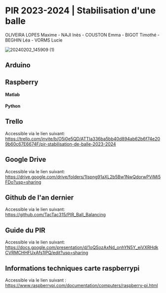 # PIR 2023-2024 | Stabilisation d'une balle
OLIVEIRA LOPES Maxime - NAJI Inès - COUSTON Emma - BIGOT Timothé - BEGHIN Léa - VORMS Lucie

![20240202_145909 (1)](https://github.com/Moliveiralo/PIR-2324-StabilisationBalle/assets/133717115/8f52fa8f-02b0-4ea9-83f4-4813ad36bbab)

## Arduino 

  

## Raspberry 

  #### Matlab
  #### Python
 

## Trello
Accessible via le lien suivant: https://trello.com/invite/b/O5i0e5QD/ATTIa336ba5bb40d894ab62b6f74e209b60c67E6674F/pir-stabilisation-de-balle-2023-2024

## Google Drive
Accessible via le lien suivant: https://drive.google.com/drive/folders/1lspng91aXL2b5Bw1NwQdorwPViMi5FDo?usp=sharing

## Github de l'an dernier
Accessible via le lien suivant: https://github.com/TacTac315/PIR_Ball_Balancing

## Guide du PIR
Accessible via le lien suivant: https://docs.google.com/presentation/d/1oQSozAxNd_onhYN5Y_eiVXRHdkCVRMCHHFUxAfs1lPQ/edit?usp=sharing

## Informations techniques carte raspberrypi
Accessible via le lien suivant : https://www.raspberrypi.com/documentation/computers/raspberry-pi.html

